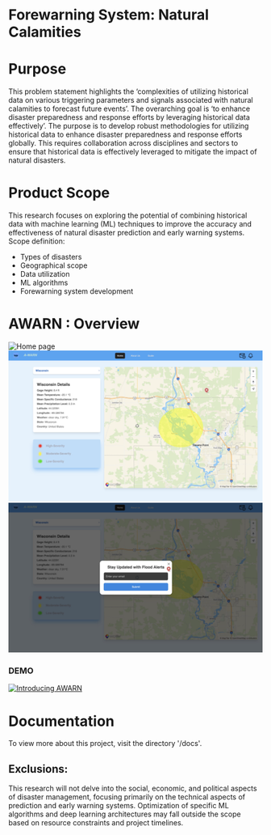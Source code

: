 # Forewarning System: Natural Calamities

# Purpose

This problem statement highlights the ‘complexities of utilizing historical data on various triggering parameters and signals associated with natural calamities to forecast future events’. The overarching goal is ‘to enhance disaster preparedness and response efforts by leveraging historical data effectively’.
The purpose is to develop robust methodologies for utilizing historical data to enhance disaster preparedness and response efforts globally. This requires collaboration across disciplines and sectors to ensure that historical data is effectively leveraged to mitigate the impact of natural disasters.

# Product Scope

This research focuses on exploring the potential of combining historical data with machine learning (ML) techniques to improve the accuracy and effectiveness of natural disaster prediction and early warning systems.
Scope definition:
* Types of disasters
* Geographical scope
* Data utilization
* ML algorithms
* Forewarning system development

# AWARN : Overview

![Home page](./docs/images/home.png)
![Forewarner](./docs/images/forewarn.png)
![Email Subscribed alerts](./docs/images/alert.png)

### DEMO

[![Introducing AWARN](./docs/images/home.png)](https://shorturl.at/Paro3)

# Documentation

To view more about this project, visit the directory '/docs'.


## Exclusions:
This research will not delve into the social, economic, and political aspects of disaster management, focusing primarily on the technical aspects of prediction and early warning systems.
Optimization of specific ML algorithms and deep learning architectures may fall outside the scope based on resource constraints and project timelines.


